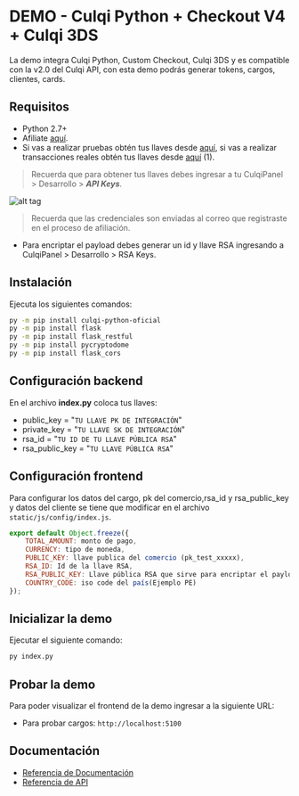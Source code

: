 # DEMO - Culqi Python + Checkout V4 + Culqi 3DS


La demo integra Culqi Python, Custom Checkout, Culqi 3DS y es compatible con la v2.0 del Culqi API, con esta demo podrás generar tokens, cargos, clientes, cards.

## Requisitos

* Python 2.7+
* Afiliate [aquí](https://afiliate.culqi.com/).
* Si vas a realizar pruebas obtén tus llaves desde [aquí](https://integ-panel.culqi.com/#/registro), si vas a realizar transacciones reales obtén tus llaves desde [aquí](https://panel.culqi.com/#/registro) (1).

> Recuerda que para obtener tus llaves debes ingresar a tu CulqiPanel > Desarrollo > ***API Keys***.

![alt tag](http://i.imgur.com/NhE6mS9.png)

> Recuerda que las credenciales son enviadas al correo que registraste en el proceso de afiliación.

* Para encriptar el payload debes generar un id y llave RSA ingresando a CulqiPanel > Desarrollo > RSA Keys.

## Instalación

Ejecuta los siguientes comandos:

```bash
py -m pip install culqi-python-oficial
py -m pip install flask
py -m pip install flask_restful
py -m pip install pycryptodome
py -m pip install flask_cors
```

## Configuración backend

En el archivo **index.py** coloca tus llaves:

- public_key = "`TU LLAVE PK DE INTEGRACIÓN`"
- private_key = "`TU LLAVE SK DE INTEGRACIÓN`"
- rsa_id = "`TU ID DE TU LLAVE PÚBLICA RSA`"
- rsa_public_key = "`TU LLAVE PÚBLICA RSA`"

## Configuración frontend

Para configurar los datos del cargo, pk del comercio,rsa_id y rsa_public_key y datos del cliente se tiene que modificar en el archivo `static/js/config/index.js`.

```js
export default Object.freeze({
    TOTAL_AMOUNT: monto de pago,
    CURRENCY: tipo de moneda,
    PUBLIC_KEY: llave publica del comercio (pk_test_xxxxx),
    RSA_ID: Id de la llave RSA,
    RSA_PUBLIC_KEY: Llave pública RSA que sirve para encriptar el payload de los servicios del checkout,
    COUNTRY_CODE: iso code del país(Ejemplo PE)
});
```

## Inicializar la demo

Ejecutar el siguiente comando:

```bash
py index.py
```

## Probar la demo

Para poder visualizar el frontend de la demo ingresar a la siguiente URL:

- Para probar cargos: `http://localhost:5100`

## Documentación

- [Referencia de Documentación](https://docs.culqi.com/)
- [Referencia de API](https://apidocs.culqi.com/)